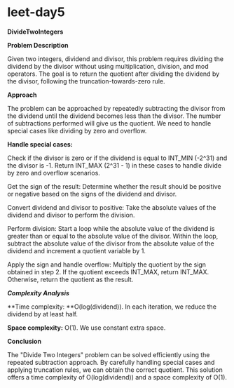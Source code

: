 # leet-day5

**DivideTwoIntegers**


**Problem Description**

Given two integers, dividend and divisor, this problem requires dividing the dividend by the divisor without using multiplication, division, and mod operators. The goal is to return the quotient after dividing the dividend by the divisor, following the truncation-towards-zero rule.


**Approach**

The problem can be approached by repeatedly subtracting the divisor from the dividend until the dividend becomes less than the divisor. The number of subtractions performed will give us the quotient. We need to handle special cases like dividing by zero and overflow.


**Handle special cases:**

Check if the divisor is zero or if the dividend is equal to INT_MIN (-2^31) and the divisor is -1. Return INT_MAX (2^31 - 1) in these cases to handle divide by zero and overflow scenarios.

Get the sign of the result: Determine whether the result should be positive or negative based on the signs of the dividend and divisor.

Convert dividend and divisor to positive: Take the absolute values of the dividend and divisor to perform the division.

Perform division: Start a loop while the absolute value of the dividend is greater than or equal to the absolute value of the divisor. Within the loop, subtract the absolute value of the divisor from the absolute value of the dividend and increment a quotient variable by 1.

Apply the sign and handle overflow: Multiply the quotient by the sign obtained in step 2. If the quotient exceeds INT_MAX, return INT_MAX. Otherwise, return the quotient as the result.


_**Complexity Analysis**_

**Time complexity: **O(log(dividend)). In each iteration, we reduce the dividend by at least half.

**Space complexity:** O(1). We use constant extra space.


**Conclusion**

The "Divide Two Integers" problem can be solved efficiently using the repeated subtraction approach. By carefully handling special cases and applying truncation rules, we can obtain the correct quotient. This solution offers a time complexity of O(log(dividend)) and a space complexity of O(1).
